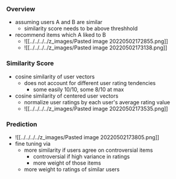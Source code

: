 ### Overview
+ assuming users A and B are similar
	+ similarity score needs to be above threshhold
+ recommend items which A liked to B
	+ ![[../../../../z_images/Pasted image 20220502172855.png]]
	+ ![[../../../../z_images/Pasted image 20220502173138.png]]

### Similarity Score
+ cosine similarity of user vectors
	+ does not account for different user rating tendencies
		+ some easily 10/10, some 8/10 at max
+ cosine similarity of centered user vectors
	+ normalize user ratings by each user's average rating value
	+ ![[../../../../z_images/Pasted image 20220502173535.png]]

### Prediction
+ ![[../../../../z_images/Pasted image 20220502173805.png]]
+ fine tuning via
	+ more similarity if users agree on controversial items
		+ controversial if high variance in ratings
		+ more weight of those items
	+ more weight to ratings of similar users

